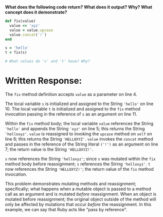 **What does the following code return? What does it output? Why? What concept does it demonstrate?**

```ruby
def fix(value)
  value << 'xyz'
  value = value.upcase
  value.concat(`!`)
end

s = 'hello'
t = fix(s)

# What values do 's' and 't' have? Why?
```
# Written Response:

The `fix` method definition accepts `value` as a parameter on line 4.

The local variable `s` is initialized and assigned to the String `'hello'` on line 10.
The local variable `t` is initialized and assigned to the `fix` method invocation passing in the reference of `s` as an argument on line 11.

Within the `fix` method body; the local variable `value` references the String `'hello'` and appends the String `'xyz'` on line 5; this returns the String `'helloxyz'`.
`value` is reassigned to invoking the `upcase` method on `self` on line 6; this returns the String `'HELLOXYZ'`.
`value` invokes the `concat` method and passes in the reference of the String literal `('!')` as an argument on line 7; the return value is the String `'HELLOXYZ!'`.

`s` now references the String `'helloxyz'`; since `s` was mutated within the `fix` method body before reassignment; `s` references the String `'helloxyz'`.
`t` now references the String `'HELLOXYZ!'`; the return value of the `fix` method invocation.

This problem demonstrates mutating methods and reassignment; specifically; what happens when a mutable object is passed to a method call as an argument and is mutated *before* reassignment. When an object is mutated before reassignment; the original object outside of the method will only be affected by mutations that occur *before* the reassignment. In this example, we can say that Ruby acts like "pass by reference".

